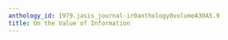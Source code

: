 ```yaml
---
anthology_id: 1979.jasis_journal-ir0anthology0volumeA30A5.9
title: On the Value of Information
---
```

